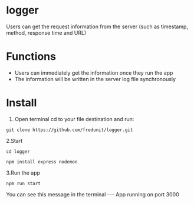 # logger

Users can get the request information from the server (such as timestamp, method, response time and URL)

# Functions
- Users can immediately get the information once they run the app
- The information will be written in the server log file synchronously

# Install
1. Open terminal cd to your file destination and run:

```
git clone https://github.com/fredunit/logger.git
```

2.Start

```
cd logger
```
```
npm install express nodemon
```

3.Run the app
```
npm run start
```
You can see this message in the terminal --- App running on port 3000
